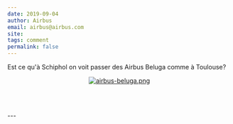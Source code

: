 ```yaml
---
date: 2019-09-04
author: Airbus
email: airbus@airbus.com
site: 
tags: comment
permalink: false
---
```


<p>Est ce qu'à Schiphol on voit passer des Airbus Beluga comme à Toulouse?</p>

<figure style="margin: 0 auto; display: table;"><a class="media-link" href="/public/images/scans/screenshots/airbus-beluga.png"><img alt="airbus-beluga.png" class="media" src="/public/images/scans/screenshots/.airbus-beluga_m.png" /></a>

<figcaption> </figcaption>
</figure>

<p> </p>
---
